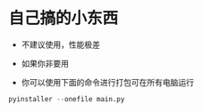 # 自己搞的小东西

- 不建议使用，性能极差

- 如果你非要用

- 你可以使用下面的命令进行打包可在所有电脑运行


```python
pyinstaller --onefile main.py
```


